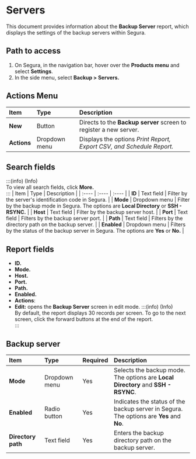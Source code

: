 # Servers

This document provides information about the **Backup Server** report, which displays the settings of the backup servers within Segura.

## Path to access
1. On Segura, in the navigation bar, hover over the **Products menu** and select **Settings**.  
2. In the side menu, select **Backup \> Servers.**

## Actions Menu
| Item | Type | Description |
| :---- | :---- | :---- |
| **New** | Button | Directs to the **Backup server** screen to register a new server. |
| **Actions** | Dropdown menu | Displays the options *Print Report, Export CSV, and Schedule Report.* |

## Search fields
:::(info) (Info)  
To view all search fields, click **More.**  
:::
| Item | Type | Description |
| :---- | :---- | :---- |
| **ID** | Text field | Filter by the server's identification code in Segura. |
| **Mode** | Dropdown menu | Filter by the backup mode in Segura. The options are **Local Directory** or **SSH \- RSYNC.** |
| **Host** | Text field | Filter by the backup server host. |
| **Port** | Text field | Filters by the backup server port. |
| **Path** | Text field | Filters by the directory path on the backup server. |
| **Enabled** | Dropdown menu | Filters by the status of the backup server in Segura. The options are **Yes** or **No.** |

## Report fields
* **ID.**  
* **Mode.**  
* **Host.**  
* **Port.**  
* **Path.**  
* **Enabled.**  
*  **Actions**:  
  * **Edit:** opens the **Backup Server** screen in edit mode.
:::(info) (Info)  
By default, the report displays 30 records per screen. To go to the next screen, click the forward buttons at the end of the report.  
:::

## Backup server
| Item | Type | Required | Description |
| :---- | :---- | :---- | :---- |
| **Mode** | Dropdown menu | Yes | Selects the backup mode. The options are **Local Directory** and **SSH \- RSYNC**. |
| **Enabled** | Radio button | Yes | Indicates the status of the backup server in Segura. The options are **Yes** and **No**.  |
| **Directory path** | Text field | Yes | Enters the backup directory path on the backup server. |

